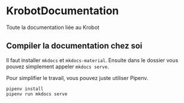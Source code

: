 # KrobotDocumentation

Toute la documentation liée au Krobot

## Compiler la documentation chez soi

Il faut installer `mkdocs` et `mkdocs-material`.
Ensuite dans le dossier vous pouvez simplement appeler `mkdocs serve`.

Pour simplifier le travail, vous pouvez juste utiliser Pipenv.

```
pipenv install
pipenv run mkdocs serve
```


